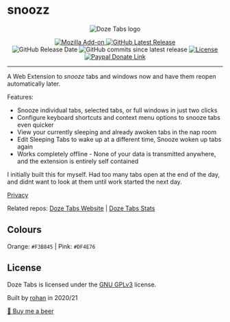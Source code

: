 # snoozz

<p align="center">
  <img src="https://i.imgur.com/h6piEH8.png" alt="Doze Tabs logo"/>
</p>

<div align="center">
	<a target="_blank" href="https://addons.mozilla.org/en-US/firefox/addon/doze-tabs/">
		<img src="https://img.shields.io/amo/v/snoozz?color=orange&logo=firefox-browser&label=firefox%20add-on" alt="Mozilla Add-on">
	</a>
	<a href="https://github.com/ghobs91/doze-tabs/releases/latest/">
		<img alt="GitHub Latest Release" src="https://img.shields.io/github/v/release/rohanb10/snoozz-tab-snoozing?label=latest%20release">
	</a>
</div>
<div align="center">
	<img alt="GitHub Release Date" src="https://img.shields.io/github/release-date/rohanb10/snoozz-tab-snoozing?color=red">
	<img alt="GitHub commits since latest release" src="https://img.shields.io/github/commits-since/rohanb10/snoozz-tab-snoozing/latest?color=9cf">
	<a href="https://github.com/rohanb10/snoozz-tab-snoozing/blob/master/LICENSE">
		<img src="https://img.shields.io/github/license/rohanb10/snoozz-tab-snoozing?color=lightgrey" alt="License">
	</a>
	<a href="https://paypal.me/rohanrohanrohanrohan/2USD">
		<img alt="Paypal Donate Link" src="https://img.shields.io/badge/Donate-PayPal-success">
	</a>
</div>


-------------


A Web Extension to *snooze* tabs and windows now and have them reopen automatically later.

Features:
- Snooze individual tabs, selected tabs, or full windows in just two clicks
- Configure keyboard shortcuts and context menu options to snooze tabs even quicker
- View your currently sleeping and already awoken tabs in the nap room
- Edit Sleeping Tabs to wake up at a different time, Snooze woken up tabs again
- Works completely offline - None of your data is transmitted anywhere, and the extension is entirely self contained

I initially built this for myself. Had too many tabs open at the end of the day, and didnt want to look at them until work started the next day.

[Privacy](https://dozetabs.vercel.app/privacy)

Related repos: [Doze Tabs Website](https://github.com/rohanb10/snoozz-web) | [Doze Tabs Stats](https://github.com/rohanb10/snoozz-stats)


## Colours

Orange: `#F3B845` | Pink: `#DF4E76`

## License

Doze Tabs is licensed under the [GNU GPLv3](https://github.com/rohanb10/snoozz-tab-snoozing/blob/master/LICENSE) license.

Built by [rohan](https://rohan.xyz) in 2020/21

[🍺 Buy me a beer](https://www.buymeacoffee.com/rohanb10)